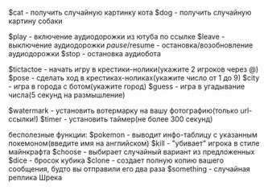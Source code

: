 $cat - получить случайную картинку кота
$dog - получить случайную картину собаки

$play - включение аудиодорожки из ютуба по ссылке
$leave - выключение аудиодорожки
$pause/$resume - остановка/возобновление аудиодорожки
$stop - остановка аудиобота

$tictactoe - начать игру в крестики-нолики(укажите 2 игроков через @)
$pose - сделать ход в крестиках-ноликах(укажите число от 1 до 9)
$city - игра в города с ботом(укажите город)
$guess - игра в угадывание числа(5 секунд на размышление)

$watermark - установить вотермарку на вашу фотографию(только url-ссылки!)
$timer - установить таймер(не более 300 секунд)

бесполезные функции:
$pokemon - выводит инфо-таблицу с указанным покемоном(введите имя на английском)
$kill - "убивает" игрока в стиле майнкрафта
$choose - выбирает случайный вариант из предложенных
$dice - бросок кубика
$clone - создает полную копию вашего сообщения, будто вы отправили его два раза
$something - случайная реплика Шрека